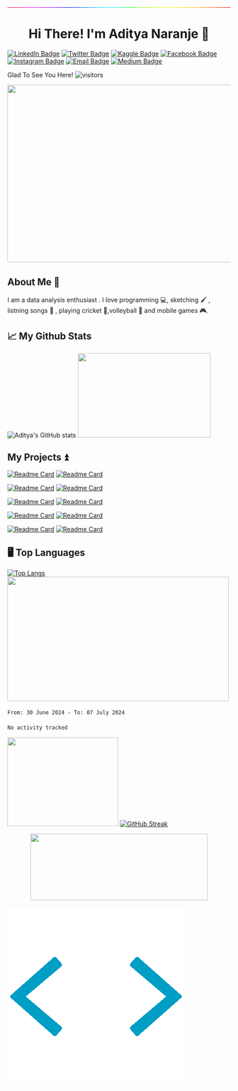 ![](https://github.com/adityanaranje/adityanaranje/blob/master/images/gradientline.gif)


<h1 align="center" >
     Hi There! I'm Aditya Naranje 🙏 
  </h1>

[![LinkedIn Badge](https://img.shields.io/badge/LinkedIn-Profile-informational?style=flat&logo=linkedin&logoColor=white&color=0000e6)](https://www.linkedin.com/in/anaranje/)
[![Twitter Badge](https://img.shields.io/badge/Twitter-Profile-informational?style=flat&logo=twitter&logoColor=white&color=ff0000)](https://twitter.com/NaranjeAditya)
[![Kaggle Badge](https://img.shields.io/badge/Kaggle-Profile-informational?style=flat&logo=kaggle&logoColor=white&color=66ff66)](https://www.kaggle.com/adityanaranje)
[![Facebook Badge](https://img.shields.io/badge/Facebook-Profile-informational?style=flat&logo=facebook&logoColor=white&color=cyan)](https://www.facebook.com/mahindra.dhoni.710)
[![Instagram Badge](https://img.shields.io/badge/Instagram-Profile-informational?style=flat&logo=instagram&logoColor=white&color=e600ac)](https://www.instagram.com/delta.venom7)
[![Email Badge](https://img.shields.io/badge/Email-Profile-informational?style=flat&logo=email&logoColor=white&color=ff9933)](mailto:aditya.naranje7@gmail.com)
[![Medium Badge](https://img.shields.io/badge/Medium-Profile-informational?style=flat&logo=medium&logoColor=white&color=ffffff)](https://medium.com/@adityanaranje)



Glad To See You Here!  ![visitors](https://visitor-badge.glitch.me/badge?page_id=${adityanaranje}.${adityanaranje/adityanaranje.id})


<img src="https://github.com/adityanaranje/adityanaranje/blob/master/datascience_back.jpeg" width="1000" height="400">

##     About Me 🧑

I am a data analysis enthusiast . I love programming 💻, sketching 🖌️ , listning songs 🎵 , playing cricket 🏏,volleyball 🏐 and mobile games 🎮. 


##     📈 My Github Stats

![Aditya's GitHub stats](https://github-readme-stats.vercel.app/api?username=adityanaranje&show_icons=true&theme=radical) <img src="https://github.com/adityanaranje/adityanaranje/blob/master/charmander2.gif" width="300" height="190">



##     My Projects ⏫

[![Readme Card](https://github-readme-stats.vercel.app/api/pin/?username=adityanaranje&repo=HEALTH-CARE&theme=maroongold)](https://github.com/adityanaranje/HEALTH-CARE)
[![Readme Card](https://github-readme-stats.vercel.app/api/pin/?username=adityanaranje&repo=IPL-WIN-PROBABILITY-PREDICTOR&theme=blue-green)](https://github.com/adityanaranje/IPL-WIN-PROBABILITY-PREDICTOR)

[![Readme Card](https://github-readme-stats.vercel.app/api/pin/?username=adityanaranje&repo=T20-1ST-INNING-SCORE-PREDICTION&theme=jolly)](https://github.com/adityanaranje/T20-1ST-INNING-SCORE-PREDICTION)
[![Readme Card](https://github-readme-stats.vercel.app/api/pin/?username=adityanaranje&repo=SQL-For-India-Crop-Data-Analysis&theme=algolia)](https://github.com/adityanaranje/SQL-For-India-Crop-Data-Analysis)

[![Readme Card](https://github-readme-stats.vercel.app/api/pin/?username=adityanaranje&repo=BOOK-RECOMMENDER&theme=ocean_dark)](https://github.com/adityanaranje/BOOK-RECOMMENDER)
[![Readme Card](https://github-readme-stats.vercel.app/api/pin/?username=adityanaranje&repo=Lung-Cancer-Prediction&theme=midnight-purple)](https://github.com/adityanaranje/Lung-Cancer-Prediction)

[![Readme Card](https://github-readme-stats.vercel.app/api/pin/?username=adityanaranje&repo=Google-App-Store-Analysis-Ineuron-Internship&theme=dark)](https://github.com/adityanaranje/Google-App-Store-Analysis-Ineuron-Internship)
[![Readme Card](https://github-readme-stats.vercel.app/api/pin/?username=adityanaranje&repo=T-20-Cricket-Data-Analysis-Using-Streamlit&theme=algolia)](https://github.com/adityanaranje/T-20-Cricket-Data-Analysis-Using-Streamlit)

[![Readme Card](https://github-readme-stats.vercel.app/api/pin/?username=adityanaranje&repo=MOVIE-RECOMMENDATION&theme=outrun)](https://github.com/adityanaranje/MOVIE-RECOMMENDATION)
[![Readme Card](https://github-readme-stats.vercel.app/api/pin/?username=adityanaranje&repo=FLIGHT-FARE-PREDICTION&theme=blueberry)](https://github.com/adityanaranje/FLIGHT-FARE-PREDICTION)

##    🖥️ Top Languages

[![Top Langs](https://github-readme-stats.vercel.app/api/top-langs/?username=adityanaranje&langs_count=8&theme=radical)](https://github.com/adityanaranje/github-readme-stats) <img src="https://github.com/adityanaranje/adityanaranje/blob/master/img1.gif" width="500" height="280">


<!--START_SECTION:waka-->

```txt
From: 30 June 2024 - To: 07 July 2024

No activity tracked
```

<!--END_SECTION:waka-->


<img src="https://github.com/adityanaranje/adityanaranje/blob/master/pikachu3.gif" width="250" height="200"> [![GitHub Streak](https://github-readme-streak-stats.herokuapp.com/?user=adityanaranje&theme=radical)](https://git.io/streak-stats)

<p align="center">
    <img src="https://github.com/adityanaranje/adityanaranje/blob/master/thank.gif" width=400 height=150> 
 </p>

![](https://github.com/adityanaranje/adityanaranje/blob/master/images/skills.gif)

